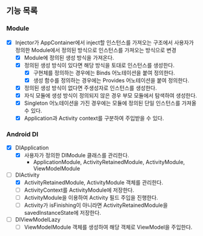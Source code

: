 ## 기능 목록
### Module
- [x] Injector가 AppContainer에서 inject할 인스턴스를 가져오는 구조에서 사용자가 정의한 Module에서 정의된 방식으로 인스턴스를 가져오는 방식으로 변경
  - [x] Module에 정의된 생성 방식을 가져온다.
  - [x] 정의된 생성 방식이 있다면 해당 방식을 토대로 인스턴스를 생성한다.
    - [x] 구현체를 정의하는 경우에는 Binds 어노테이션을 붙여 정의한다.
    - [x] 생성 함수를 정의하는 경우에는 Provides 어노테이션을 붙여 정의한다.
  - [x] 정의된 생성 방식이 없다면 주생성자로 인스턴스를 생성한다.
  - [x] 자식 모듈에 생성 방식이 정의되지 않은 경우 부모 모듈에서 탐색하여 생성한다.
  - [x] Singleton 어노테이션을 가진 경우에는 모듈에 정의된 단일 인스턴스를 가져올 수 있다.
  - [x] Application과 Activity context를 구분하여 주입받을 수 있다.

### Android DI
- [x] DIApplication
  - [x] 사용자가 정의한 DIModule 클래스를 관리한다.
    - ApplicationModule, ActivityRetainedModule, ActivityModule, ViewModelModule
- [ ] DIActivity
  - [x] ActivityRetainedModule, ActivityModule 객체를 관리한다.
  - [ ] ActivityContext를 ActivityModule에 저장한다.
  - [ ] ActivityModule을 이용하여 Activity 필드 주입을 진행한다.
  - [ ] Activity가 isFinishing이 아니라면 ActivityRetainedModule을 savedInstanceState에 저장한다.
- [ ] DIViewModelLazy
  - [ ] ViewModelModule 객체를 생성하여 해당 객체로 ViewModel을 주입한다.
